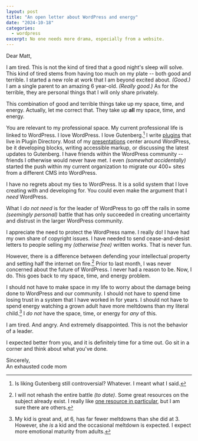 ```yaml
---
layout: post
title: "An open letter about WordPress and energy"
date: "2024-10-18"
categories:
  - wordpress
excerpt: No one needs more drama, especially from a website.
---
```


Dear Matt,

I am tired. This is not the kind of tired that a good night's sleep will solve. This kind of tired stems from having too much on my plate -- both good and terrible. I started a new role at work that I am beyond excited about. _(Good.)_ I am a single parent to an amazing 6 year-old. _(Really good.)_ As for the terrible, they are personal things that I will only share privately. 

This combination of good and terrible things take up my space, time, and energy. Actually, let me correct that. They take up **all** my space, time, and energy.

You are relevant to my professional space. My current professional life is linked to WordPress. I love WordPress. I love Gutenberg.[^1] I write [plugins](/coding/) that live in Plugin Directory. Most of my [presentations](/speaking/) center around WordPress, be it developing blocks, writing accessible markup, or discussing the latest updates to Gutenberg. I have friends within the WordPress community -- friends I otherwise would never have met. I even _(somewhat accidentally)_ started the push within my current organization to migrate our 400+ sites from a different CMS into WordPress.

I have no regrets about my ties to WordPress. It is a solid system that I love creating with and developing for. You could even make the argument that I _need_ WordPress.

What I _do not need_ is for the leader of WordPress to go off the rails in some _(seemingly personal)_ battle that has only succeeded in creating uncertainty and distrust in the larger WordPress community.

I appreciate the need to protect the WordPress name. I really do! I have had my own share of copyright issues. I have needed to send cease-and-desist letters to people selling my _(otherwise free)_ written works. That is never fun.

However, there is a difference between defending your intellectual property and setting half the internet on fire.[^2] Prior to last month, I was never concerned about the future of WordPress. I never had a reason to be. Now, I do. This goes back to my space, time, and energy problem.

I should not have to make space in my life to worry about the damage being done to WordPress and our community. I should not have to spend time losing trust in a system that I have worked in for years. I should not have to spend energy watching a grown adult have more meltdowns than my literal child.[^3] I _do not_ have the space, time, or energy for _any_ of this. 

I am tired. And angry. And extremely disappointed. This is not the behavior of a leader.

I expected better from you, and it is definitely time for a time out. Go sit in a corner and think about what you've done.

Sincerely, <br>
An exhausted code mom



[^1]: Is liking Gutenberg still controversial? Whatever. I meant what I said.
[^2]: I will not rehash the entire battle _(to date)_. Some great resources on the subject already exist. I really like [one resource in particular](https://wpvswpe.report/), but I am sure there are others.
[^3]: My kid is great and, at 6, has far fewer meltdowns than she did at 3. However, she _is_ a kid and the occasional meltdown is expected. I expect more emotional maturity from adults.
